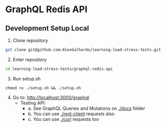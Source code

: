 # GraphQL Redis API

## Development Setup Local

1. Clone repository
```bash
git clone git@github.com:AlexGalhardo/learning-load-stress-tests.git
```

2. Enter repository
```bash
cd learning-load-stress-tests/graphql-redis-api
```

3. Run setup.sh
```
chmod +x ./setup.sh && ./setup.sh
```

4. Go to: [http://localhost:3000/graphql](http://localhost:3000/graphql)
   - Testing API:
      - a. See GraphQL Queries and Mutations on [./docs](./docs/) folder
      - b. You can use [./rest-client](./rest-client) requests also
      - c. You can use [./curl](./curl) requests too
